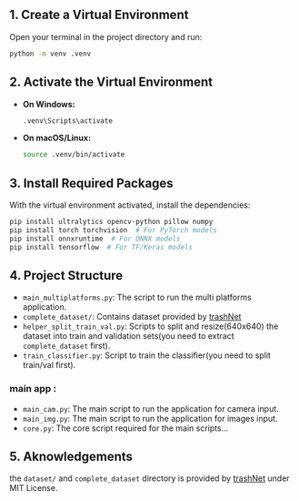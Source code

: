 
## 1. Create a Virtual Environment

Open your terminal in the project directory and run:

```bash
python -m venv .venv
```

## 2. Activate the Virtual Environment

- **On Windows:**
  ```bash
  .venv\Scripts\activate
  ```

- **On macOS/Linux:**
  ```bash
  source .venv/bin/activate
  ```

## 3. Install Required Packages

With the virtual environment activated, install the dependencies:

```bash
pip install ultralytics opencv-python pillow numpy
pip install torch torchvision  # For PyTorch models
pip install onnxruntime  # For ONNX models
pip install tensorflow  # For TF/Keras models
```

## 4. Project Structure
- `main_multiplatforms.py`: The script to run the multi platforms application.
- `complete_dataset/`: Contains dataset provided by [trashNet](https://github.com/garythung/trashnet.git)
- `helper_split_train_val.py`: Scripts to split and resize(640x640) the dataset into train and validation sets(you need to extract `complete_dataset` first).
- `train_classifier.py`: Script to train the classifier(you need to split train/val first).

### main app :
- `main_cam.py`: The main script to run the application for camera input.
- `main_img.py`: The main script to run the application for images input.
- `core.py`: The core script required for the main scripts...


## 5. Aknowledgements

the `dataset/` and `complete_dataset` directory is provided by [trashNet](https://github.com/garythung/trashnet.git) under MIT License.